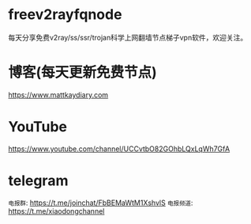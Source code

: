 # freev2rayfqnode
每天分享免费v2ray/ss/ssr/trojan科学上网翻墙节点梯子vpn软件，欢迎关注。

# 博客(每天更新免费节点)
https://www.mattkaydiary.com

# YouTube
https://www.youtube.com/channel/UCCvtbO82GOhbLQxLqWh7GfA

# telegram
`电报群`: https://t.me/joinchat/FbBEMaWtM1XshvlS
`电报频道`: https://t.me/xiaodongchannel
